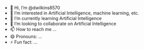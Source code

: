 - 👋 Hi, I’m @dwilkins8570
- 👀 I’m interested in Artificial Intelligence, machine learning, etc. 
- 🌱 I’m currently learning Artificial Intelligence
- 💞️ I’m looking to collaborate on Artificial Intelligence
- 📫 How to reach me ...
- 😄 Pronouns: ...
- ⚡ Fun fact: ...

<!---
dwilkins8570/dwilkins8570 is a ✨ special ✨ repository because its `README.md` (this file) appears on your GitHub profile.
You can click the Preview link to take a look at your changes.
--->
